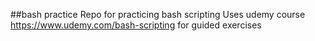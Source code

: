 ##bash practice
Repo for practicing bash scripting
Uses udemy course https://www.udemy.com/bash-scripting for guided exercises
